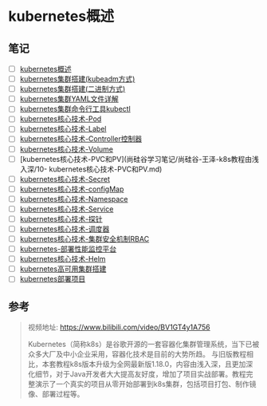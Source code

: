 # kubernetes概述

## 笔记

- [ ] [kubernetes概述](尚硅谷学习笔记/尚硅谷-王泽-k8s教程由浅入深/01-kubernetes概述.md)
- [ ] [kubernetes集群搭建(kubeadm方式)](尚硅谷学习笔记/尚硅谷-王泽-k8s教程由浅入深/02-kubernetes集群搭建(kubeadm方式).md)
- [ ] [kubernetes集群搭建(二进制方式)](尚硅谷学习笔记/尚硅谷-王泽-k8s教程由浅入深/03-kubernetes集群搭建(二进制方式).md)
- [ ] [kubernetes集群YAML文件详解](尚硅谷学习笔记/尚硅谷-王泽-k8s教程由浅入深/04-kubernetes集群YAML文件详解.md)
- [ ] [kubernetes集群命令行工具kubectl](尚硅谷学习笔记/尚硅谷-王泽-k8s教程由浅入深/05-kubernetes集群命令行工具kubectl.md)
- [ ] [kubernetes核心技术-Pod](尚硅谷学习笔记/尚硅谷-王泽-k8s教程由浅入深/06-kubernetes核心技术-Pod.md)
- [ ] [kubernetes核心技术-Label](尚硅谷学习笔记/尚硅谷-王泽-k8s教程由浅入深/07-kubernetes核心技术-Label.md)
- [ ] [kubernetes核心技术-Controller控制器](尚硅谷学习笔记/尚硅谷-王泽-k8s教程由浅入深/08-kubernetes核心技术-Controller控制器.md)
- [ ] [kubernetes核心技术-Volume](尚硅谷学习笔记/尚硅谷-王泽-k8s教程由浅入深/09-kubernetes核心技术-Volume.md)
- [ ] [kubernetes核心技术-PVC和PV](尚硅谷学习笔记/尚硅谷-王泽-k8s教程由浅入深/10- kubernetes核心技术-PVC和PV.md)
- [ ] [kubernetes核心技术-Secret](尚硅谷学习笔记/尚硅谷-王泽-k8s教程由浅入深/11-kubernetes核心技术-Secret.md)
- [ ] [kubernetes核心技术-configMap](尚硅谷学习笔记/尚硅谷-王泽-k8s教程由浅入深/12-kubernetes核心技术-configMap.md)
- [ ] [kubernetes核心技术-Namespace](尚硅谷学习笔记/尚硅谷-王泽-k8s教程由浅入深/13-kubernetes核心技术-Namespace.md)
- [ ] [kubernetes核心技术-Service](尚硅谷学习笔记/尚硅谷-王泽-k8s教程由浅入深/14-kubernetes核心技术-Service.md)
- [ ] [kubernetes核心技术-探针](尚硅谷学习笔记/尚硅谷-王泽-k8s教程由浅入深/15-kubernetes核心技术-探针.md)
- [ ] [kubernetes核心技术-调度器](尚硅谷学习笔记/尚硅谷-王泽-k8s教程由浅入深/16-kubernetes核心技术-调度器.md)
- [ ] [kubernetes核心技术-集群安全机制RBAC](尚硅谷学习笔记/尚硅谷-王泽-k8s教程由浅入深/17-kubernetes核心技术-集群安全机制RBAC.md)
- [ ] [kubernetes-部署性能监控平台](尚硅谷学习笔记/尚硅谷-王泽-k8s教程由浅入深/18-kubernetes-部署性能监控平台.md)
- [ ] [kubernetes核心技术-Helm](尚硅谷学习笔记/尚硅谷-王泽-k8s教程由浅入深/19-kubernetes核心技术-Helm.md)
- [ ] [kubernetes高可用集群搭建](尚硅谷学习笔记/尚硅谷-王泽-k8s教程由浅入深/20-kubernetes高可用集群搭建.md)
- [ ] [kubernetes部署项目](尚硅谷学习笔记/尚硅谷-王泽-k8s教程由浅入深/21-kubernetes部署项目.md)

## 参考

> 视频地址: https://www.bilibili.com/video/BV1GT4y1A756
>
> Kubernetes（简称k8s）是谷歌开源的一套容器化集群管理系统，当下已被众多大厂及中小企业采用，容器化技术是目前的大势所趋。 与旧版教程相比，本套教程k8s版本升级为全网最新版1.18.0，内容由浅入深，且更加深化细节，对于Java开发者大大提高友好度，增加了项目实战部署。教程完整演示了一个真实的项目从零开始部署到k8s集群，包括项目打包、制作镜像、部署过程等。